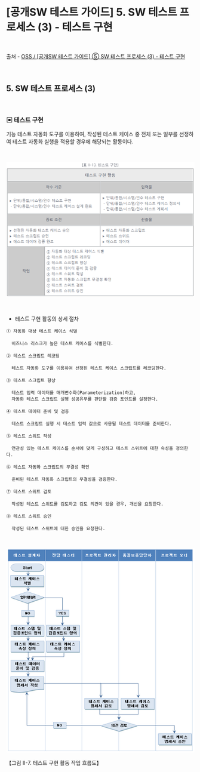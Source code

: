 # [공개SW 테스트 가이드] 5. SW 테스트 프로세스 (3) - 테스트 구현

<br/>

출처 - [OSS / [공개SW 테스트 가이드] ⑤ SW 테스트 프로세스 (3) - 테스트 구현](https://www.oss.kr/info_test/show/54d2d3be-406a-44df-bec0-2338e701f412?search_keyword=sw+%ED%85%8C%EC%8A%A4%ED%8A%B8&page=5)

<br/>

## 5. SW 테스트 프로세스 (3)

<br/>

### ▣ 테스트 구현

기능 테스트 자동화 도구를 이용하여, 작성된 테스트 케이스 중 전체 또는 일부를 선정하여 테스트 자동화 실행을 적용할 경우에 해당되는 활동이다.

<br/>

![images](images/20191127-1323-01.png)

<br/>

- 테스트 구현 활동의 상세 절차

```
① 자동화 대상 테스트 케이스 식별

  비즈니스 리스크가 높은 테스트 케이스를 식별한다.

② 테스트 스크립트 레코딩

  테스트 자동화 도구를 이용하여 선정된 테스트 케이스 스크립트를 레코딩한다.

③ 테스트 스크립트 향상

  테스트 입력 데이터를 매개변수화(Parameterization)하고,
  자동화 테스트 스크립트 실행 성공유무를 판단할 검증 포인트를 설정한다.

④ 테스트 데이터 준비 및 검증

  테스트 스크립트 실행 시 테스트 입력 값으로 사용될 테스트 데이터를 준비한다.

⑤ 테스트 스위트 작성

  연관성 있는 테스트 케이스를 순서에 맞게 구성하고 테스트 스위트에 대한 속성을 정의한다.

⑥ 테스트 자동화 스크립트의 무결성 확인

  준비된 테스트 자동화 스크립트의 무결성을 검증한다.

⑦ 테스트 스위트 검토

  작성된 테스트 스위트를 검토하고 검토 의견이 있을 경우, 개선을 요청한다.

⑧ 테스트 스위트 승인

  작성된 테스트 스위트에 대한 승인을 요청한다.
```

<br/>

![images](images/20191127-1323-02.png)

【그림 II-7. 테스트 구현 활동 작업 흐름도】

<br/>
